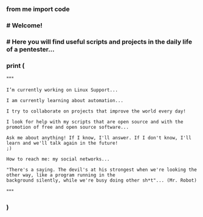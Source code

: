 ### from me import code
### # Welcome! 
### # Here you will find useful scripts and projects in the daily life of a pentester...

### print (

"""

    I’m currently working on Linux Support...
    
    I am currently learning about automation...
    
    I try to collaborate on projects that improve the world every day!
    
    I look for help with my scripts that are open source and with the promotion of free and open source software...
    
    Ask me about anything! If I know, I'll answer. If I don't know, I'll learn and we'll talk again in the future! 
    ;)
    
    How to reach me: my social networks...
    
    "There's a saying. The devil's at his strongest when we're looking the other way, like a program running in the 
    background silently, while we're busy doing other sh*t"... (Mr. Robot)
    
"""
### )
